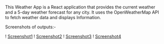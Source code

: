 This Weather App is a React application that provides the current weather and a 5-day weather forecast for any city. It uses the OpenWeatherMap API to fetch weather data and displays Information.

Screenshots of outputs:- 

! [Screenshot1](assets/ss-1.png)
! [Screenshot2](assets/ss-2.png)
! [Screenshot3](assets/ss-3.png)
! [Screenshot4](assets/ss-4.png)